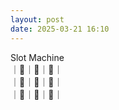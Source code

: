 ```yaml
---
layout: post
date: 2025-03-21 16:10
---
```


Slot Machine<br />
｜🍇｜🍒｜🍒｜<br />
｜💎｜🤡｜🔔｜<br />
｜🍇｜💎｜💎｜<br />

